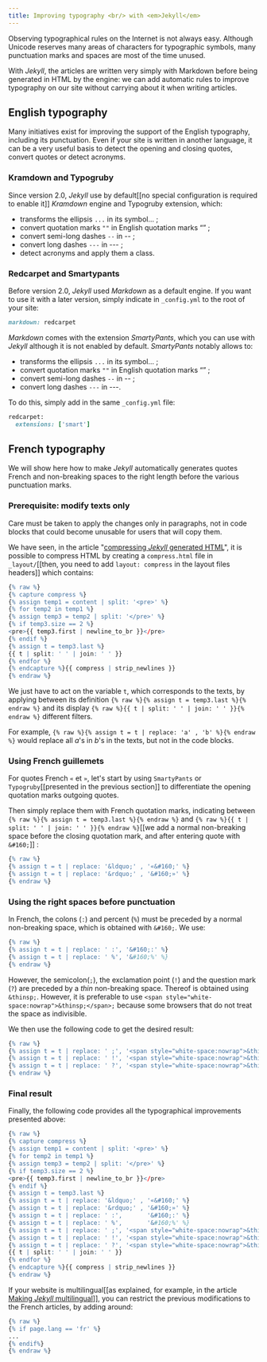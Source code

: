```yaml
---
title: Improving typography <br/> with <em>Jekyll</em>
---
```


Observing typographical rules on the Internet is not always easy. Although Unicode reserves many areas of characters for typographic symbols, many punctuation marks and spaces are most of the time unused.

With *Jekyll*, the articles are written very simply with Markdown before being generated in HTML by the engine: we can add automatic rules to improve typography on our site without carrying about it when writing articles.


## English typography
Many initiatives exist for improving the support of the English typography, including its punctuation. Even if your site is written in another language, it can be a very useful basis to detect the opening and closing quotes, convert quotes or detect acronyms.

### Kramdown and Typogruby

Since version 2.0, *Jekyll* use by default[[no special configuration is required to enable it]] *Kramdown* engine and Typogruby extension, which:

* transforms the ellipsis `...` in its symbol... ;
* convert quotation marks `""` in English quotation marks “” ;
* convert semi-long dashes  `--` in -- ;
* convert long dashes  `---` in --- ;
* detect acronyms and apply them a class.


### Redcarpet and Smartypants
Before version 2.0, *Jekyll* used *Markdown* as a default engine. If you want to use it with a later version, simply indicate in `_config.yml` to the root of your site:

```ruby
markdown: redcarpet
```

*Markdown* comes with the extension *SmartyPants*, which you can use with *Jekyll* although it is not enabled by default. *SmartyPants* notably allows to:

* transforms the ellipsis `...` in its symbol... ;
* convert quotation marks `""` in English quotation marks “” ;
* convert semi-long dashes  `--` in -- ;
* convert long dashes  `---` in ---.

To do this, simply add in the same `_config.yml` file:

```ruby
redcarpet:
  extensions: ['smart']
```


## French typography

We will show here how to make *Jekyll* automatically generates quotes French and non-breaking spaces to the right length before the various punctuation marks.

### Prerequisite: modify texts only

Care must be taken to apply the changes only in paragraphs, not in code blocks that could become unusable for users that will copy them.

We have seen, in the article "[compressing *Jekyll* generated HTML]({{site.base}}/compressing-jekyll-generated-html/)", it is possible to compress HTML by creating a `compress.html` file in `_layout/`[[then, you need to add `layout: compress` in the layout files headers]] which contains:

```r 
{% raw %}
{% capture compress %}
{% assign temp1 = content | split: '<pre>' %}
{% for temp2 in temp1 %}
{% assign temp3 = temp2 | split: '</pre>' %}
{% if temp3.size == 2 %}
<pre>{{ temp3.first | newline_to_br }}</pre>
{% endif %}
{% assign t = temp3.last %}
{{ t | split: ' ' | join: ' ' }}
{% endfor %}
{% endcapture %}{{ compress | strip_newlines }}
{% endraw %}
```

We just have to act on the variable `t`, which corresponds to the texts, by applying between its definition `{% raw %}{% assign t = temp3.last %}{% endraw %}` and its display  `{% raw %}{{ t | split: ' ' | join: ' ' }}{% endraw %}` different filters.

For example, `{% raw %}{% assign t = t | replace: 'a' , 'b' %}{% endraw %}` would replace all *a*'s in *b*'s in the texts, but not in the code blocks.

### Using French guillemets

For quotes French `«` et `»`, let's start by using `SmartyPants` or `Typogruby`[[presented in the previous section]] to differentiate the opening quotation marks outgoing quotes.

Then simply replace them with French quotation marks, indicating between `{% raw %}{% assign t = temp3.last %}{% endraw %}` and `{% raw %}{{ t | split: ' ' | join: ' ' }}{% endraw %}`[[we add a normal non-breaking space before the closing quotation mark, and after entering quote with `&#160;`]] :

```r
{% raw %}
{% assign t = t | replace: '&ldquo;' , '«&#160;' %}
{% assign t = t | replace: '&rdquo;' , '&#160;»' %}
{% endraw %}
```


### Using the right spaces before punctuation

In French, the colons (`:`) and percent (`%`) must be preceded by a normal non-breaking space, which is obtained with `&#160;`. We use:

```r
{% raw %}
{% assign t = t | replace: ' :', '&#160;:' %}
{% assign t = t | replace: ' %', '&#160;%' %}
{% endraw %}
```

However, the semicolon(`;`), the exclamation point (`!`) and the question mark (`?`) are preceded by a *thin* non-breaking space. Thereof is obtained using `&thinsp;`. However, it is preferable to use `<span style="white-space:nowrap">&thinsp;</span>;` because some browsers that do not treat the space as indivisible.

We then use the following code to get the desired result:

```r
{% raw %}
{% assign t = t | replace: ' ;', '<span style="white-space:nowrap">&thinsp;</span>;' %}
{% assign t = t | replace: ' !', '<span style="white-space:nowrap">&thinsp;</span>!' %}
{% assign t = t | replace: ' ?', '<span style="white-space:nowrap">&thinsp;</span>?' %}
{% endraw %}
```


### Final result

Finally, the following code provides all the typographical improvements presented above:

```r
{% raw %}
{% capture compress %}
{% assign temp1 = content | split: '<pre>' %}
{% for temp2 in temp1 %}
{% assign temp3 = temp2 | split: '</pre>' %}
{% if temp3.size == 2 %}
<pre>{{ temp3.first | newline_to_br }}</pre>
{% endif %}
{% assign t = temp3.last %}
{% assign t = t | replace: '&ldquo;' , '«&#160;' %}
{% assign t = t | replace: '&rdquo;' , '&#160;»' %}
{% assign t = t | replace: ' :',       '&#160;:' %}
{% assign t = t | replace: ' %',       '&#160;%' %}
{% assign t = t | replace: ' ;', '<span style="white-space:nowrap">&thinsp;</span>;' %}
{% assign t = t | replace: ' !', '<span style="white-space:nowrap">&thinsp;</span>!' %}
{% assign t = t | replace: ' ?', '<span style="white-space:nowrap">&thinsp;</span>?' %}
{{ t | split: ' ' | join: ' ' }}
{% endfor %}
{% endcapture %}{{ compress | strip_newlines }}
{% endraw %}
```

If your website is multilingual[[as explained, for example, in the article [Making *Jekyll* multilingual]({{site.base}}/making-jekyll-multilingual/)]], you can restrict the previous modifications to the French articles, by adding around:

```r
{% raw %}
{% if page.lang == 'fr' %}
...
{% endif%}
{% endraw %}
```

